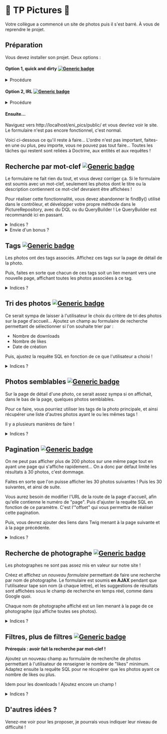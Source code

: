 # 🌼 TP Pictures 🌷

Votre collègue a commencé un site de photos puis il s'est barré. À vous de reprendre le projet.

## Préparation
Vous devez installer son projet.  Deux options :  

#### Option 1, quick and dirty [![Generic badge](https://img.shields.io/badge/level-facile-white.svg)](https://shields.io/)  

<details>

<summary>Procédure</summary>

- récupérez le .zip fourni dans Teams et dézippez le dans votre www/
- dans PHPMyAdmin, importez la bdd fournie (fichier eni_pics.sql dans le zip)

</details>

#### Option 2, IRL [![Generic badge](https://img.shields.io/badge/level-bah_facile_aussi-white.svg)](https://shields.io/)  
<details>

<summary>Procédure</summary>

Dans le terminal : 

```
cd /wamp64/www/
git clone https://github.com/gsylvestre/eni-pics.git  
cd eni-pics/  
composer install
```

Dans PHPStorm : 
Ouvrez le projet et configurez le plugin Symfony.  
Créer le fichier `.env.local` en s'inspirant du `.env`  
Y configurer la connexion à la base de donnée, puis dans le terminal : 

```
php bin/console doctrine:database:create
php bin/console app:import-data
```  

</details>  

#### Ensuite...
Naviguez vers http://localhost/eni_pics/public/ et vous devriez voir le site. Le formulaire n'est pas encore fonctionnel, c'est normal. 

Voici ci-dessous ce qu'il reste à faire... L'ordre n'est pas important, faites-en une ou plus, peu importe, vous ne pouvez pas tout faire... Toutes les tâches qui restent sont reliées à Doctrine, aux entités et aux requêtes !


## Recherche par mot-clef [![Generic badge](https://img.shields.io/badge/level-jouable-blue.svg)](https://shields.io/)


Le formulaire ne fait rien du tout, et vous devez corriger ça. Si le formulaire est soumis avec un mot-clef, seulement les photos dont le titre ou la description contiennent ce mot-clef devraient être affichées !  

Pour réaliser cette fonctionnalité, vous devez abandonner le findBy() utilisé dans le contrôleur, et développer votre propre méthode dans le PictureRepository, avec du DQL ou du QueryBuilder ! Le QueryBuilder est recommandé ici en passant.

<details>
    <summary>
        Indices ?
    </summary>

- Un bout de code du contrôleur vous montre comment récupérer le mot-clef recherché. 
- Il faut créer une méthode dans PictureRepository.php, qui `return` les résultats
- Depuis le contrôleur, cette méthode doit être appelée au lieu du findBy()
- Pour réaliser la recherche par mot-clef, il faudra utiliser un LIKE dans la requête, combiné avec des %% 
- Il est grave possible de passer le mot-clef à la fonction, si on lui ajoute un argument : on récupère le mot-clef dans le contrôleur, et on le passe au repository en appelant la méthode. 

</details>

<details>
    <summary>
        Envie d'un bonus ? 
    </summary>
  
[![Generic badge](https://img.shields.io/badge/level-pas_si_compliqué_au_fond-orange.svg)](https://shields.io/)  
Ce serait pas mal si, lorsque la personne tapait 2 mots-clefs, ces 2 mots-clefs étaient traités indépendamment l'un de l'autre... En d'autres mots, si l'on pouvait récupérer les photos reliées à l'un OU l'autre des mots, ce serait le top. 

</details>

## Tags [![Generic badge](https://img.shields.io/badge/level-jouable-blue.svg)](https://shields.io/)  

Les photos ont des tags associés. Affichez ces tags sur la page de détail de la photo. 

Puis, faites en sorte que chacun de ces tags soit un lien menant vers une nouvelle page, affichant toutes les photos associées à ce tag. 

<details>
    <summary>
        Indices ?
    </summary>

- Sur la page de détails, il n'y a pas de requête SQL à faire pour récupérer les tags :  on y a déjà accès dans l'objet de la photo dans twig, sans rien faire :) 
- Pour pouvoir faire le lien vers la page d'un tag, il faut d'abord créer la route dans un contrôleur. Cette route contiendra un paramètre d'URL variable pour l'id du tag. 
- Sur cette page de "tag", il faudra récupérer l'objet Tag pour avoir accès aux Picture associées. La requête est très simple à faire (pas de requête perso ici). 

</details>

## Tri des photos [![Generic badge](https://img.shields.io/badge/level-faisable-green.svg)](https://shields.io/)  

Ce serait sympa de laisser à l'utilisateur le choix du critère de tri des photos sur la page d'accueil... Ajoutez un champ au formulaire de recherche permettant de sélectionner si l'on souhaite trier par : 
- Nombre de downloads
- Nombre de likes 
- Date de création 

Puis, ajustez la requête SQL en fonction de ce que l'utilisateur a choisi ! 

<details>
    <summary>
        Indices ?
    </summary>

- Le champ de formulaire devrait être un ChoiceType. Vous devrez renseigner l'option 'choices' pour définir les 3 choix possible. Voir la doc Symfony sur ChoiceType. 
-  Si la requête se fait avec le findBy(), utilisez le deuxième argument pour définir le tri. 
- Si la requête se fait avec une fonction perso dans le repository, utilisez le ORDER BY en DQL ou le ->orderBy() en querybuilder.

</details>


## Photos semblables [![Generic badge](https://img.shields.io/badge/level-jouable-blue.svg)](https://shields.io/) 
 
Sur la page de détail d'une photo, ce serait assez sympa si on affichait, dans le bas de la page, quelques photos semblables. 

Pour ce faire, vous pourriez utiliser les tags de la photo principale, et ainsi récupérer une liste d'autres photos ayant le ou les mêmes tags ! 

Il y a plusieurs manières de faire ! 

<details>
    <summary>
        Indices ?
    </summary>

- Je crois qu'il est possible d'utiliser la méthode getPictures() des tags de la photo principale pour récupérer des photos ! Même pas de requête à faire, on bosse directement dans Twig ! 
- Mais si vous voulez, le code serait plus souple si, dans le contrôleur de la page détail, vous déclenchiez une nouvelle requête à la bdd pour récupérer ces photos associées, puis les passer à Twig pour affichage.
- Si vous faites cette requête, vous pourriez utiliser des WHERE combinés avec des OR pour récupérer les photos ayant l'un OU l'autre des tags !

</details>


## Pagination [![Generic badge](https://img.shields.io/badge/level-chaud-red.svg)](https://shields.io/) 
 
On ne peut pas afficher plus de 200 photos sur une même page tout en ayant une page qui s'affiche rapidement... On a donc par défaut limité les résultats à 30 photos, c'est dommage. 

Faites en sorte que l'on puisse afficher les 30 photos suivantes ! Puis les 30 suivantes, et ainsi de suite. 

Vous aurez besoin de modifier l'URL de la route de la page d'accueil, afin qu'elle contienne le numéro de "page". Puis d'ajuster la requête SQL en fonction de ce paramètre. C'est l'"offset" qui vous permettra de réaliser cette pagination.

Puis, vous devrez ajouter des liens dans Twig menant à la page suivante et à la page précédente.

<details>
    <summary>
        Indices ?
    </summary>

- Vous vous démerdez c'est classé chaud.
- Mais puisque vous êtes là, ce serait pas mal si les liens "page suivante" et "page précédente" devenaient inactifs ou disparaissaient quand il le faut ! 

</details>

## Recherche de photographe [![Generic badge](https://img.shields.io/badge/level-hardcore-black.svg)](https://shields.io/) 
 
Les photographes ne sont pas assez mis en valeur sur notre site ! 

Créez et affichez un _nouveau formulaire_ permettant de faire une recherche par nom de photographe. Le formulaire est soumis **en AJAX** pendant que l'utilisateur tape son nom (à chaque lettre), et les suggestions de résultats sont affichées sous le champ de recherche en temps réel, comme dans Google quoi. 

Chaque nom de photographe affiché est un lien menant à la page de ce photographe (qui affiche toutes ses photos).

<details>
    <summary>
        Indices ?
    </summary>

- Euh comment dire...
- En JS, vous devez écouter sur l'événement "keyup" sur le nouveau champ de recherche
- À chaque fois que l'événement se produit, vous déclenchez une requête AJAX en envoyant au serveur ce qui est écrit dans le champ
- Vous devez créer une nouvelle Route + méthode dans un contrôleur, qui sera responsable de gérer cette requête AJAX ! 
- Cette méthode devra retourner soit les photographes trouvés en JSON, soit du HTML déjà formatté pour affichage (plus facile, moins de JS à faire)
- Les photographes ne sont pas stockés dans leur propre entité, donc ça nous complique la vie ! Arrangez-vous avec ça, _dura vita sed vita_.

</details>

## Filtres, plus de filtres [![Generic badge](https://img.shields.io/badge/level-jouable-blue.svg)](https://shields.io/) 
 
**Prérequis : avoir fait la recherche par mot-clef !**  

Ajoutez un nouveau champ au formulaire de recherche de photos permettant à l'utilisateur de renseigner le nombre de "likes" minimum. Adaptez ensuite la requête SQL pour ne récupérer que les photos ayant ce nombre de likes ou plus. 

Idem pour les downloads ! Ajoutez encore un champ !

<details>
    <summary>
        Indices ?
    </summary>

- Très important : c'est toujours la même fonction de repository que vous utilisez. Vous ne faites pas une fonction par filtre. 
- Pour pouvoir faire ça, on passe tous les filtres (mots-clefs, likes, downloads, tri) à la même fonction, en argument. 
- Ensuite, avec le queryBuilder, on peut ajouter des clauses WHERE à la requête seulement SI le filtre a été renseigné par l'utilisateur. 
- Attention, les filtres doivent s'additionner les uns aux autres ! 

</details>

## D'autres idées ?
 
Venez-me voir pour les proposer, je pourrais vous indiquer leur niveau de difficulté ! 
